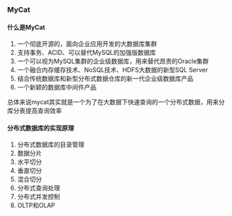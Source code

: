### MyCat

#### 什么是MyCat

1. 一个彻底开源的，面向企业应用开发的大数据库集群
2. 支持事务、ACID、可以替代MySQL的加强版数据库
3. 一个可以视为MySQL集群的企业级数据库，用来替代昂贵的Oracle集群
4. 一个融合内存缓存技术、NoSQL技术、HDFS大数据的新型SQL Server
5. 结合传统数据库和新型分布式数据仓库的新一代企业级数据库产品
6. 一个新颖的数据库中间件产品

总体来说mycat其实就是一个为了在大数据下快速查询的一个分布式数据，用来分库分表提高查询效率

#### 分布式数据库的实现原理

1. 分布式数据库的目录管理
2. 数据分片
 1. 水平切分
 2. 垂直切分
 3. 混合切分
3. 分布式查询处理
4. 分布式并发控制
5. OLTP和OLAP
